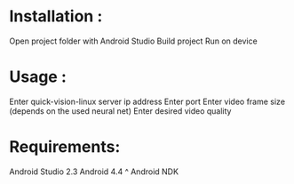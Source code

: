 # Installation :
Open project folder with Android Studio
Build project
Run on device

# Usage :
Enter quick-vision-linux server ip address
Enter port
Enter video frame size (depends on the used neural net)
Enter desired video quality

# Requirements:
Android Studio 2.3 
Android 4.4 ^
Android NDK 

